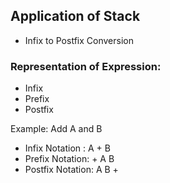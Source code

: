 ## Application of Stack

- Infix to Postfix Conversion

### Representation of Expression:

- Infix
- Prefix
- Postfix

Example: Add A and B

- Infix Notation : A + B
- Prefix Notation: + A B
- Postfix Notation: A B +